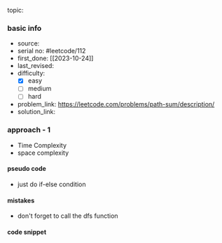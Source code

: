 topic:

### basic info
- source: 
- serial no: #leetcode/112 
- first_done: [[2023-10-24]]
- last_revised:
- difficulty:
	- [x] easy
	- [ ] medium
	- [ ] hard
- problem_link: https://leetcode.com/problems/path-sum/description/
- solution_link:

### approach - 1
- Time Complexity
- space complexity

#### pseudo code
- just do if-else condition
#### mistakes
- don't forget to call the dfs function
#### code snippet
```python

```